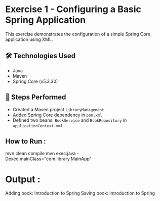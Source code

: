 # Exercise 1 - Configuring a Basic Spring Application

This exercise demonstrates the configuration of a simple Spring Core application using XML.

## 🛠 Technologies Used
- Java
- Maven
- Spring Core (v5.3.30)

## 🚀 Steps Performed
- Created a Maven project `LibraryManagement`
- Added Spring Core dependency in `pom.xml`
- Defined two beans: `BookService` and `BookRepository` in `applicationContext.xml`

## How to Run :
mvn clean compile
mvn exec:java -Dexec.mainClass="com.library.MainApp"

# Output :
Adding book: Introduction to Spring
Saving book: Introduction to Spring

